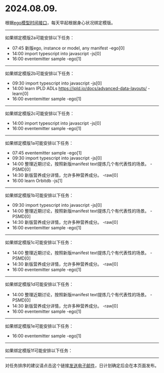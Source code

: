# 2024.08.09.

根据[ego模型时间接口](https://gitee.com/hyg/blog/blob/master/timeflow.md)，每天早起根据身心状况绑定模版。

---
如果绑定模版2a可能安排以下任务：

- 07:45	新版ego, instance or model, any manifest -ego[0]
- 14:00	import typescript into javascript -js[0]
- 16:00	eventemitter sample -ego[1]

---
如果绑定模版2b可能安排以下任务：

- 09:30	import typescript into javascript -js[0]
- 14:00	learn IPLD ADLs https://ipld.io/docs/advanced-data-layouts/ -learn[0]
- 16:00	eventemitter sample -ego[1]

---
如果绑定模版2c可能安排以下任务：

- 14:00	import typescript into javascript -js[0]
- 16:00	eventemitter sample -ego[1]

---
如果绑定模版1a可能安排以下任务：

- 07:45	eventemitter sample -ego[1]
- 09:30	import typescript into javascript -js[0]
- 14:00	整理近期讨论，按照新版manifest text提炼几个有代表性的场景。 -PSMD[0]
- 14:30	新版营养成分详情，允许多种营养成分。 -raw[0]
- 16:00	learn Orbitdb -js[1]

---
如果绑定模版1b可能安排以下任务：

- 09:30	import typescript into javascript -js[0]
- 14:00	整理近期讨论，按照新版manifest text提炼几个有代表性的场景。 -PSMD[0]
- 14:30	新版营养成分详情，允许多种营养成分。 -raw[0]
- 16:00	eventemitter sample -ego[1]

---
如果绑定模版1c可能安排以下任务：

- 14:00	整理近期讨论，按照新版manifest text提炼几个有代表性的场景。 -PSMD[0]
- 14:30	新版营养成分详情，允许多种营养成分。 -raw[0]
- 16:00	eventemitter sample -ego[1]

---
如果绑定模版1d可能安排以下任务：

- 14:00	整理近期讨论，按照新版manifest text提炼几个有代表性的场景。 -PSMD[0]
- 14:30	新版营养成分详情，允许多种营养成分。 -raw[0]
- 16:00	eventemitter sample -ego[1]

---
如果绑定模版1e可能安排以下任务：

- 16:00	eventemitter sample -ego[1]

---
如果绑定模版1f可能安排以下任务：


---
对任务排序的建议请点击这个链接<a href="mailto:huangyg@mars22.com?subject=关于2024.08.09.任务排序的建议&body=date: 2024.08.09.%0D%0Afile: ../../blog/release/time/d.20240809.md%0D%0A---请勿修改邮件主题及以上内容---%0D%0A">发送电子邮件</a>，日计划确定后会在本页面发布。